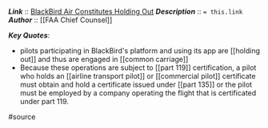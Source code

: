 ***Link***      :: [BlackBird Air Constitutes Holding Out](https://download.aopa.org/advocacy/2019/1219-blackbird%20letter.pdf)
***Description***      :: `= this.link`
***Author*** :: [[FAA Chief Counsel]]

***Key Quotes***:
* pilots participating in BlackBird's platform and using its app are [[holding out]] and thus are engaged in [[common carriage]]
* Because these operations are subject to [[part 119]] certification, a pilot who holds an [[airline transport pilot]] or [[commercial pilot]] certificate must obtain and hold a certificate issued under [[part 135]] or the pilot must be employed by a company operating the flight that is certificated under part 119.

#source 
